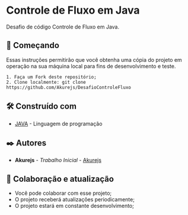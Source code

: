 # Controle de Fluxo em Java

Desafio de código Controle de Fluxo em Java.

## 🚀 Começando

Essas instruções permitirão que você obtenha uma cópia do projeto em operação na sua máquina local para fins de desenvolvimento e teste.

```
1. Faça um Fork deste repositório;
2. Clone localmente: git clone https://github.com/Akurejs/DesafioControleFluxo
```

## 🛠️ Construído com



* [JAVA](https://docs.oracle.com/en/java/) - Linguagem de programação

## ✒️ Autores

* **Akurejs** - *Trabalho Inicial* - [Akurejs](https://github.com/Akurejs)

## 🎁 Colaboração e atualização

* Você pode colaborar com esse projeto;
* O projeto receberá atualizações periodicamente;
* O projeto estará em constante desenvolvimento;